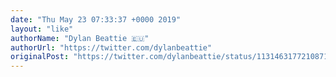 ```yaml
---
date: "Thu May 23 07:33:37 +0000 2019"
layout: "like"
authorName: "Dylan Beattie 🇪🇺"
authorUrl: "https://twitter.com/dylanbeattie"
originalPost: "https://twitter.com/dylanbeattie/status/1131463177210871808"
---
```

